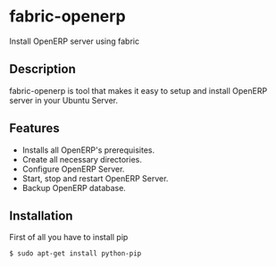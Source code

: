 fabric-openerp
==============

Install OpenERP server using fabric

Description
-----------
fabric-openerp is tool that makes it easy to setup and install OpenERP server in your Ubuntu Server.

Features
--------
* Installs all OpenERP's prerequisites.
* Create all necessary directories.
* Configure OpenERP Server.
* Start, stop and restart OpenERP Server.
* Backup OpenERP database.

Installation
------------
First of all you have to install pip

    $ sudo apt-get install python-pip
